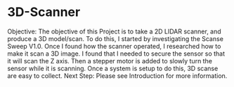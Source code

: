 # 3D-Scanner
Objective: The objective of this Project is to take a 2D LIDAR scanner, and produce a 3D model/scan. To do this, I started by investigating the Scanse Sweep V1.0. Once I found how the scanner operated, I researched how to make it scan a 3D image. I found that I needed to secure the sensor so that it will scan the Z axis. Then a stepper motor is added to slowly turn the sensor while it is scanning. Once a system is setup to do this, 3D scanse are easy to collect.
Next Step: Please see Introduction for more information.
